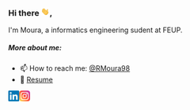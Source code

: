 ### Hi there <img src="/wave.gif" width="17px">, 
I'm Moura, a informatics engineering sudent at FEUP. 
<!--I'm an enthusiast about learning and trying out new experiences of any kind. During all my life I have been open to various ways of thinking and new ways of learning. While I spend a lot of time doing things that I love such as programming and exploring the wonders of Artificial Intelligent, I prefer to use my free time to game and watch some anime.-->


<!--##### My Github Stats-->
<!--<img src = "https://github-readme-stats.vercel.app/api/top-langs/?username=RMoura98&hide=css,java,html&layout=compact">-->

<!--![YOUR github stats](https://github-readme-stats.vercel.app/api?username=RMoura98)-->
<h5> More about me: </h5>


- 📫 How to reach me: [@RMoura98](https://www.linkedin.com/in/RMoura98/)
- 📝 [Resume](https://drive.google.com/file/d/1SB4eFSGm0Y2tkzNVxik9VTLR7Ssmee9J/view?usp=sharing)

<a href="https://www.linkedin.com/in/RMoura98/">
  <img align="left" alt="Moura's Linkedin" width="22px" src="/linkedin.svg" />
</a>
<a href="https://www.instagram.com/rmoura98_/">
  <img align="left" alt="Moura's  Instagram" width="22px" src="/instagram.png" />
</a>
<br>
<br>
<a href="https://www.buymeacoffee.com/rmoura98" target="_blank">
<!--<img src="https://www.buymeacoffee.com/assets/img/custom_images/orange_img.png" alt="Buy Me A Coffee" style="height: 41px !important;width: 174px !important;box-shadow: 0px 3px 2px 0px rgba(190, 190, 190, 0.5) !important;-webkit-box-shadow: 0px 3px 2px 0px rgba(190, 190, 190, 0.5) !important;" ></a>-->

<!--<img alt="GIF" src="https://github.com/abhisheknaiidu/abhisheknaiidu/blob/master/code.gif?raw=true" width="500" height="320" />-->
